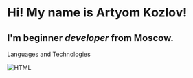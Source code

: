 # Hi! My name is **Artyom Kozlov**!
## I'm beginner *developer* from Moscow.

Languages and Technologies

![HTML](https://img.shields.io/badge/-HTML-090909?style=for-the-badge&logo=html5)
